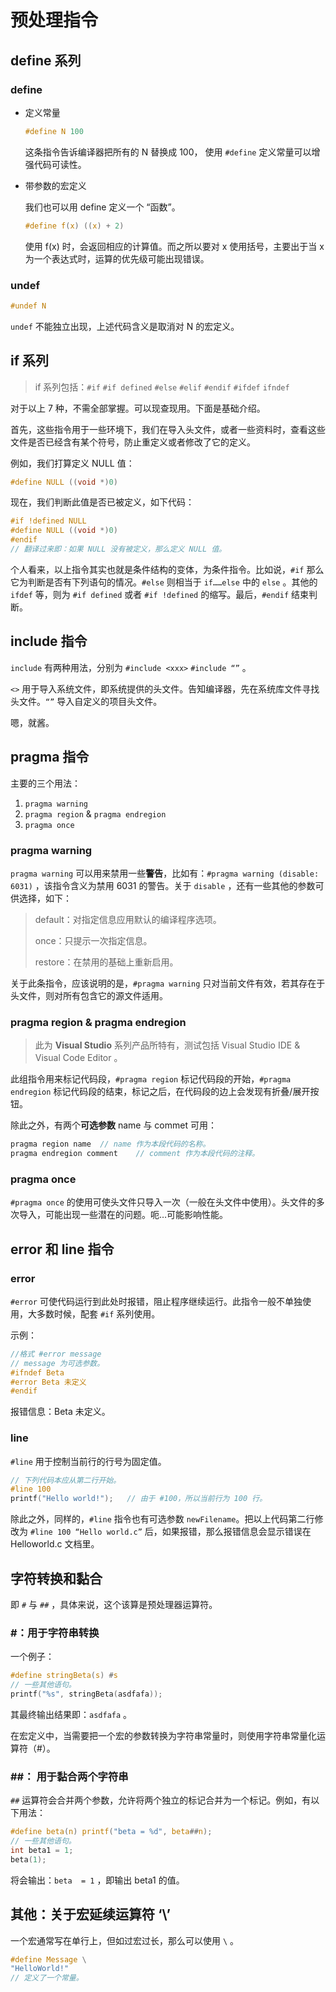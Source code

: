 # 预处理指令

## define 系列

### define

* 定义常量

	```c
	#define N 100
	```

	这条指令告诉编译器把所有的 N 替换成 100， 使用 `#define` 定义常量可以增强代码可读性。

* 带参数的宏定义

  我们也可以用 define 定义一个 “函数”。

  ```c
  #define f(x) ((x) + 2)
  ```

  使用 f(x) 时，会返回相应的计算值。而之所以要对 x 使用括号，主要出于当 x 为一个表达式时，运算的优先级可能出现错误。

### undef 

```c
#undef N
```

`undef` 不能独立出现，上述代码含义是取消对 N 的宏定义。

## if 系列

> if 系列包括：`#if` `#if defined` `#else` `#elif` `#endif` `#ifdef` `ifndef` 

对于以上 7 种，不需全部掌握。可以现查现用。下面是基础介绍。

首先，这些指令用于一些环境下，我们在导入头文件，或者一些资料时，查看这些文件是否已经含有某个符号，防止重定义或者修改了它的定义。

例如，我们打算定义 NULL 值：

```c
#define NULL ((void *)0)
```

现在，我们判断此值是否已被定义，如下代码：

```c
#if !defined NULL
#define NULL ((void *)0)
#endif
// 翻译过来即：如果 NULL 没有被定义，那么定义 NULL 值。
```

个人看来，以上指令其实也就是条件结构的变体，为条件指令。比如说，`#if` 那么它为判断是否有下列语句的情况。`#else` 则相当于 `if……else` 中的 `else` 。其他的 `ifdef` 等，则为 `#if defined` 或者 `#if !defined` 的缩写。最后，`#endif` 结束判断。

## include 指令

`include` 有两种用法，分别为 `#include <xxx>` `#include “”` 。

`<>` 用于导入系统文件，即系统提供的头文件。告知编译器，先在系统库文件寻找头文件。`“”` 导入自定义的项目头文件。

嗯，就酱。

## pragma 指令

主要的三个用法：

1. `pragma warning`
2. `pragma region` & `pragma endregion`
3. `pragma once`

### pragma warning

`pragma warning` 可以用来禁用一些**警告**，比如有：`#pragma warning (disable: 6031)` ，该指令含义为禁用 6031 的警告。关于 `disable` ，还有一些其他的参数可供选择，如下：

> default：对指定信息应用默认的编译程序选项。 
>
> once：只提示一次指定信息。
>
> restore：在禁用的基础上重新启用。

关于此条指令，应该说明的是，`#pragma warning` 只对当前文件有效，若其存在于头文件，则对所有包含它的源文件适用。

### pragma region & pragma endregion

> 此为 **Visual Studio** 系列产品所特有，测试包括 Visual Studio IDE & Visual Code Editor 。

此组指令用来标记代码段，`#pragma region` 标记代码段的开始，`#pragma endregion` 标记代码段的结束，标记之后，在代码段的边上会发现有折叠/展开按钮。

除此之外，有两个**可选参数** name 与 commet 可用：

```c
pragma region name	// name 作为本段代码的名称。
pragma endregion comment	// comment 作为本段代码的注释。
```

### pragma once

`#pragma once` 的使用可使头文件只导入一次（一般在头文件中使用）。头文件的多次导入，可能出现一些潜在的问题。呃…可能影响性能。

## error 和 line 指令

### error

`#error` 可使代码运行到此处时报错，阻止程序继续运行。此指令一般不单独使用，大多数时候，配套 `#if` 系列使用。

示例：

```c
//格式 #error message  
// message 为可选参数。
#ifndef Beta
#error Beta 未定义
#endif
```

报错信息：Beta 未定义。

### line

`#line` 用于控制当前行的行号为固定值。

```c
// 下列代码本应从第二行开始。
#line 100
printf("Hello world!");   // 由于 #100，所以当前行为 100 行。
```

除此之外，同样的，`#line` 指令也有可选参数 `newFilename`。把以上代码第二行修改为 `#line 100 “Hello world.c”` 后，如果报错，那么报错信息会显示错误在 Helloworld.c 文档里。

## 字符转换和黏合

即 `#` 与 `##` ，具体来说，这个该算是预处理器运算符。

### #：用于字符串转换

一个例子：

```c
#define stringBeta(s) #s
// 一些其他语句。
printf("%s", stringBeta(asdfafa));
```

其最终输出结果即：`asdfafa` 。

在宏定义中，当需要把一个宏的参数转换为字符串常量时，则使用字符串常量化运算符（#）。

### ##： 用于黏合两个字符串

`##` 运算符会合并两个参数，允许将两个独立的标记合并为一个标记。例如，有以下用法：

```c
#define beta(n) printf("beta = %d", beta##n);
// 一些其他语句。
int beta1 = 1;
beta(1);
```

将会输出：`beta  = 1` ，即输出 beta1 的值。

## 其他：关于宏延续运算符 ‘\’

一个宏通常写在单行上，但如过宏过长，那么可以使用 `\` 。

```c
#define Message \
"HelloWorld!"
// 定义了一个常量。
```

